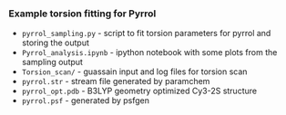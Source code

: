 ### Example torsion fitting for Pyrrol

* `pyrrol_sampling.py` - script to fit torsion parameters for pyrrol and storing the output
* `Pyrrol_analysis.ipynb` - ipython notebook with some plots from the sampling output 
* `Torsion_scan/` - guassain input and log files for torsion scan
* `pyrrol.str` - stream file generated by paramchem
* `pyrrol_opt.pdb` - B3LYP geometry optimized Cy3-2S structure
* `pyrrol.psf` - generated by psfgen